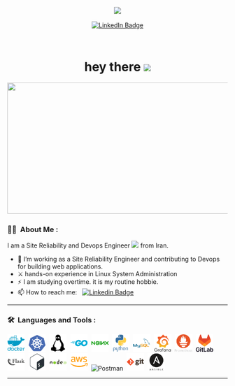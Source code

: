
<p align="center"><img src="https://media.giphy.com/media/v1.Y2lkPTc5MGI3NjExZDY0ODZhODQyYTlkNjllOGJiZTk2YWIxNzM5YzUyZTc5Nzc0ZDdkNSZjdD1z/RN8FdaB6T1bkkI5n4I/giphy.gif" width="100"/></p>
<p align="center">
<a href="https://www.linkedin.com/in/m-reza-saberi-b44365148/"><img src="https://img.shields.io/badge/LinkedIn-blue?style=for-the-badge&logo=linkedin&logoColor=white" alt="LinkedIn Badge"></a>
</p>
<p align="center"><img src="https://komarev.com/ghpvc/?username=rezacloner1372&style=flat-square&color=blue" alt=""></p>

<h1 align="center">hey there <img src="https://media.giphy.com/media/hvRJCLFzcasrR4ia7z/giphy.gif" width="40"></h1>

<p align="center"><img src="https://media.giphy.com/media/f3iwJFOVOwuy7K6FFw/giphy.gif" width="600" height="300"  /></p>

### :man_technologist: &nbsp;About Me :

I am a Site Reliability and Devops Engineer <img src="https://media.giphy.com/media/WUlplcMpOCEmTGBtBW/giphy.gif" width="30"> from Iran.

- 🔭 I’m working as a Site Reliability Engineer and contributing to Devops for building web applications.
- :crossed_swords: hands-on experience in Linux System Administration
- ⚡ I am studying overtime. it is my routine hobbie.
- 📫 How to reach me: &nbsp; [![Linkedin Badge](https://img.shields.io/badge/-cloner-blue?style=flat&logo=Linkedin&logoColor=white)](https://www.linkedin.com/in/m-reza-saberi-b44365148/)

---
### 🛠 &nbsp;Languages and Tools :
<p>
<img src="https://github.com/devicons/devicon/blob/master/icons/docker/docker-plain-wordmark.svg" title="Java" alt="Java" width="40" height="40"/>&nbsp;
<img src="https://github.com/devicons/devicon/blob/master/icons/kubernetes/kubernetes-plain.svg" title="React" alt="React" width="40" height="40"/>&nbsp;
<img src="https://github.com/devicons/devicon/blob/master/icons/linux/linux-plain.svg" title="Spring" alt="Spring" width="40" height="40"/>&nbsp;
<img src="https://github.com/devicons/devicon/blob/master/icons/go/go-original-wordmark.svg" title="Material UI" alt="Material UI" width="40" height="40"/>&nbsp;
<img src="https://github.com/devicons/devicon/blob/master/icons/nginx/nginx-original.svg" title="Flutter" alt="Flutter" width="40" height="40"/>&nbsp;
<img src="https://github.com/devicons/devicon/blob/master/icons/python/python-original-wordmark.svg" title="Redux" alt="Redux " width="40" height="40"/>&nbsp;
<img src="https://github.com/devicons/devicon/blob/master/icons/mysql/mysql-original-wordmark.svg"  title="CSS3" alt="CSS" width="40" height="40"/>&nbsp;
<img src="https://github.com/devicons/devicon/blob/master/icons/grafana/grafana-original-wordmark.svg" title="HTML5" alt="HTML" width="40" height="40"/>&nbsp;
<img src="https://github.com/devicons/devicon/blob/master/icons/prometheus/prometheus-original-wordmark.svg" title="JavaScript" alt="JavaScript" width="40" height="40"/>&nbsp;
<img src="https://github.com/devicons/devicon/blob/master/icons/gitlab/gitlab-original-wordmark.svg" title="Firebase" alt="Firebase" width="40" height="40"/>&nbsp;
<img src="https://github.com/devicons/devicon/blob/master/icons/flask/flask-original-wordmark.svg" title="Gatsby"  alt="Gatsby" width="40" height="40"/>&nbsp;
<img src="https://github.com/devicons/devicon/blob/master/icons/bash/bash-original.svg" title="MySQL"  alt="MySQL" width="40" height="40"/>&nbsp;
<img src="https://github.com/devicons/devicon/blob/master/icons/nodejs/nodejs-original-wordmark.svg" title="NodeJS" alt="NodeJS" width="40" height="40"/>&nbsp;
<img src="https://github.com/devicons/devicon/blob/master/icons/amazonwebservices/amazonwebservices-plain-wordmark.svg" title="AWS" alt="AWS" width="40" height="40"/>&nbsp;
<img src="https://www.vectorlogo.zone/logos/getpostman/getpostman-icon.svg" title="Postman"  alt="Postman" width="40" height="40"/>&nbsp;
<img src="https://github.com/devicons/devicon/blob/master/icons/git/git-original-wordmark.svg" title="Git" **alt="Git" width="40" height="40"/>&nbsp;
<img src="https://github.com/devicons/devicon/blob/master/icons/ansible/ansible-original-wordmark.svg" title="Git" **alt="Git" width="40" height="40"/>&nbsp;

</p>

---

